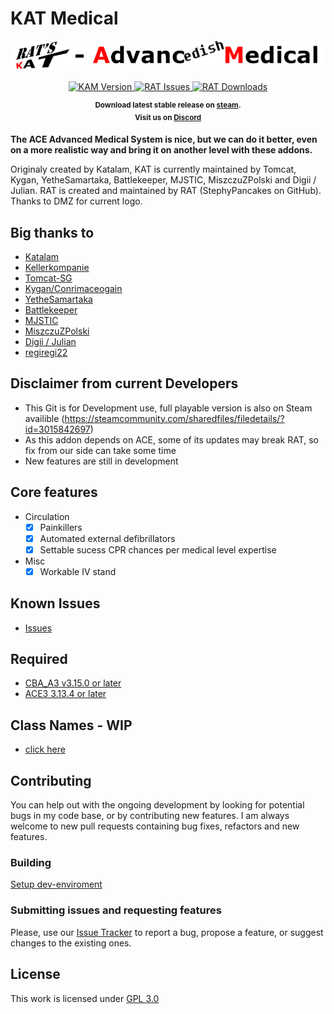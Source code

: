 # KAT Medical

<p align="center">
    <img src="https://raw.githubusercontent.com/StephyPancakes/RAT-Advancedish-Medical/master/logo2.png">
</p>

<p align="center">
    <a href="https://raw.githubusercontent.com/StephyPancakes/RAT-Advancedish-Medical/releases/latest">
        <img src="https://img.shields.io/badge/Version-2.0-blue.svg?style=flat-square" alt="KAM Version">
    </a>
    <a href="https://raw.githubusercontent.com/StephyPancakes/RAT-Advancedish-Medical/issues">
        <img src="https://img.shields.io/github/issues-raw/Tomcat-SG/KAM.svg?style=flat-square&label=Issues" alt="RAT Issues">
    </a>
    <a href="https://raw.githubusercontent.com/StephyPancakes/RAT-Advancedish-Medical/releases/latest">
        <img src="https://img.shields.io/github/downloads/Tomcat-SG/KAM/total.svg?style=flat-square&label=Downloads" alt="RAT Downloads">
    </a>
</p>

<p align="center">
    <sup><strong>Download latest stable release on <a href="https://steamcommunity.com/sharedfiles/filedetails/?id=2020940806">steam</a>.<br/>
    Visit us on <a href="https://discord.gg/HbA93HK">Discord</a></strong></sup>
</p>


**The ACE Advanced Medical System is nice, but we can do it better, even on a more realistic way and bring it on another level with these addons.**

Originaly created by Katalam, KAT is currently maintained by Tomcat, Kygan, YetheSamartaka, Battlekeeper, MJSTIC, MiszczuZPolski and Digii / Julian. RAT is created and maintained by RAT (StephyPancakes on GitHub). Thanks to DMZ for current logo.

## Big thanks to

- [Katalam](https://github.com/Katalam)
- [Kellerkompanie](http://kellerkompanie.com/)
- [Tomcat-SG](https://github.com/Tomcat-SG)
- [Kygan/Conrimaceogain](https://github.com/Conrimaceogain)
- [YetheSamartaka](https://github.com/YetheSamartaka)
- [Battlekeeper](https://github.com/Battlekeeper)
- [MJSTIC](https://github.com/mazinskihenry)
- [MiszczuZPolski](https://github.com/MiszczuZPolski)
- [Digii / Julian](https://github.com/AtrixZockt)
- [regiregi22](https://github.com/regiregi22)

## Disclaimer from current Developers

- This Git is for Development use, full playable version is also on Steam availible (https://steamcommunity.com/sharedfiles/filedetails/?id=3015842697)
- As this addon depends on ACE, some of its updates may break RAT, so fix from our side can take some time
- New features are still in development

## Core features

- Circulation
  - [x] Painkillers
  - [x] Automated external defibrillators
  - [x] Settable sucess CPR chances per medical level expertise
- Misc
  - [x] Workable IV stand

## Known Issues

- [Issues](https://github.com/RAT-Advancedish-Medical/RAT/issues)

## Required

- [CBA_A3 v3.15.0 or later](https://steamcommunity.com/sharedfiles/filedetails/?id=450814997)
- [ACE3 3.13.4 or later](https://steamcommunity.com/sharedfiles/filedetails/?id=463939057)

## Class Names - WIP

- [click here](https://github.com/Tomcat-SG/KAM/wiki/Classnames)

## Contributing

You can help out with the ongoing development by looking for potential bugs in my code base, or by contributing new features. I am always welcome to new pull requests containing bug fixes, refactors and new features.

### Building

[Setup dev-enviroment](https://github.com/Tomcat-SG/KAM/wiki/Build-KAM-with-SQFC)

### Submitting issues and requesting features

Please, use our [Issue Tracker](https://github.com/StephyPancakes/RAT-Advancedish-Medical/issues) to report a bug, propose a feature, or suggest changes to the existing ones.

## License

This work is licensed under [GPL 3.0](https://www.gnu.org/licenses/gpl-3.0.html)
